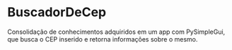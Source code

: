 # BuscadorDeCep

Consolidação de conhecimentos adquiridos em um app com PySimpleGui, que busca o CEP inserido e retorna informações sobre o mesmo.
